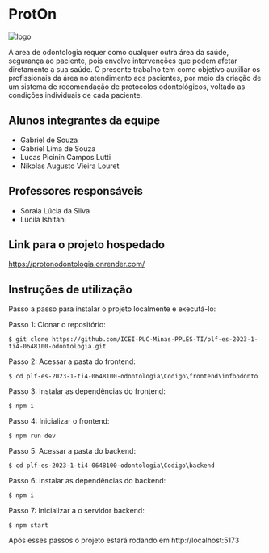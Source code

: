 # ProtOn

![logo](https://github.com/ICEI-PUC-Minas-PPLES-TI/plf-es-2023-1-ti4-0648100-odontologia/assets/90854484/18ba0e1b-7496-4f88-9535-869d4f71f75d)

A area de odontologia requer como qualquer outra área da saúde, segurança ao paciente, pois envolve intervenções que podem afetar diretamente a sua saúde. O presente trabalho tem como objetivo auxiliar os profissionais da área no atendimento aos pacientes, por meio da criação de um sistema de recomendação de protocolos odontológicos, voltado as condições individuais de cada paciente.

## Alunos integrantes da equipe

* Gabriel de Souza
* Gabriel Lima de Souza
* Lucas Picinin Campos Lutti
* Nikolas Augusto Vieira Louret

## Professores responsáveis

* Soraia Lúcia da Silva
* Lucila Ishitani

## Link para o projeto hospedado

https://protonodontologia.onrender.com/

## Instruções de utilização

Passo a passo para instalar o projeto localmente e executá-lo:

Passo 1: Clonar o repositório:

`$ git clone https://github.com/ICEI-PUC-Minas-PPLES-TI/plf-es-2023-1-ti4-0648100-odontologia.git`

Passo 2: Acessar a pasta do frontend:

`$ cd plf-es-2023-1-ti4-0648100-odontologia\Codigo\frontend\infoodonto`
 
Passo 3: Instalar as dependências do frontend:

`$ npm i`

Passo 4: Inicializar o frontend:

`$ npm run dev`

Passo 5: Acessar a pasta do backend:

`$ cd plf-es-2023-1-ti4-0648100-odontologia\Codigo\backend`
 
Passo 6: Instalar as dependências do backend:

`$ npm i`

Passo 7: Inicializar a o servidor backend:

`$ npm start`

Após esses passos o projeto estará rodando em http://localhost:5173
